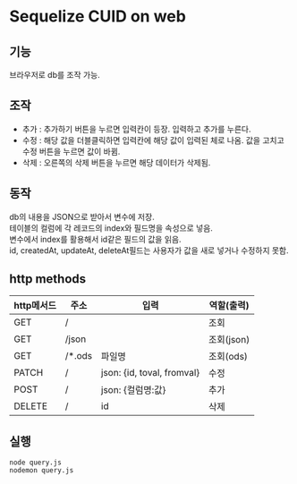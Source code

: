 # Sequelize CUID on web
## 기능
브라우저로 db를 조작 가능.  
## 조작
- 추가 : 추가하기 버튼을 누르면 입력칸이 등장. 입력하고 추가를 누른다.  
- 수정 : 해당 값을 더블클릭하면 입력칸에 해당 값이 입력된 체로 나옴. 값을 고치고 수정 버튼을 누르면 값이 바뀜.  
- 삭제 : 오른쪽의 삭제 버튼을 누르면 해당 데이터가 삭제됨.  
## 동작
db의 내용을 JSON으로 받아서 변수에 저장.  
테이블의 컬럼에 각 레코드의 index와 필드명을 속성으로 넣음.  
변수에서 index를 활용해서 id같은 필드의 값을 읽음.  
id, createdAt, updateAt, deleteAt필드는 사용자가 값을 새로 넣거나 수정하지 못함.  

## http methods
| http메서드   |      주소      |입력|  역할(출력) |
|-|-|-|-|
| GET    |/ ||조회|
| GET    |/json ||조회(json)|
| GET    |/*.ods |파일명|조회(ods)|
| PATCH   |/    |json: {id, toval, fromval}|수정|
| POST    |/    |json: {컬럼명:값} |추가|
| DELETE    |/    |id|삭제|

## 실행
`node query.js`  
`nodemon query.js`  
